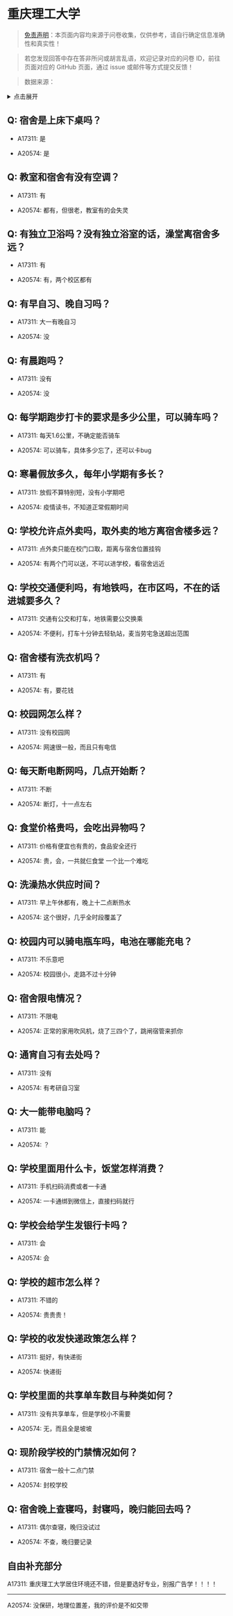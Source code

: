 # 重庆理工大学

> [免责声明](https://colleges.chat/#_3)：本页面内容均来源于问卷收集，仅供参考，请自行确定信息准确性和真实性！

> 若您发现回答中存在答非所问或胡言乱语，欢迎记录对应的问卷 ID，前往页面对应的 GitHub 页面，通过 issue 或邮件等方式提交反馈！

> 数据来源：

<details><summary>点击展开</summary>
<ul>
<li>A17311: 匿名 (2023 年 05 月)</li>
<li>A20574: 匿名 (2023 年 07 月)</li>
</ul>
</details>

## Q: 宿舍是上床下桌吗？

- A17311: 是

- A20574: 是

## Q: 教室和宿舍有没有空调？

- A17311: 有

- A20574: 都有，但很老，教室有的会失灵

## Q: 有独立卫浴吗？没有独立浴室的话，澡堂离宿舍多远？

- A17311: 有

- A20574: 有，两个校区都有

## Q: 有早自习、晚自习吗？

- A17311: 大一有晚自习

- A20574: 没

## Q: 有晨跑吗？

- A17311: 没有

- A20574: 没

## Q: 每学期跑步打卡的要求是多少公里，可以骑车吗？

- A17311: 每天1.6公里，不确定能否骑车

- A20574: 可以骑车，具体多少忘了，还可以卡bug

## Q: 寒暑假放多久，每年小学期有多长？

- A17311: 放假不算特别短，没有小学期吧

- A20574: 疫情读书，不知道正常假期时间

## Q: 学校允许点外卖吗，取外卖的地方离宿舍楼多远？

- A17311: 点外卖只能在校门口取，距离与宿舍位置挂钩

- A20574: 有两个门可以送，不可以进学校，看宿舍远近

## Q: 学校交通便利吗，有地铁吗，在市区吗，不在的话进城要多久？

- A17311: 交通有公交和打车，地铁需要公交换乘

- A20574: 不便利，打车十分钟去轻轨站，麦当劳宅急送超出范围

## Q: 宿舍楼有洗衣机吗？

- A17311: 有

- A20574: 有，要花钱

## Q: 校园网怎么样？

- A17311: 没有校园网

- A20574: 网速很一般，而且只有电信

## Q: 每天断电断网吗，几点开始断？

- A17311: 不断

- A20574: 断灯，十一点左右

## Q: 食堂价格贵吗，会吃出异物吗？

- A17311: 价格有便宜也有贵的，食品安全还行

- A20574: 贵，会，一共就仨食堂 一个比一个难吃

## Q: 洗澡热水供应时间？

- A17311: 早上午休都有，晚上十二点断热水

- A20574: 这个很好，几乎全时段覆盖了

## Q: 校园内可以骑电瓶车吗，电池在哪能充电？

- A17311: 不乐意吧

- A20574: 校园很小，走路不过十分钟

## Q: 宿舍限电情况？

- A17311: 不限电

- A20574: 正常的家用吹风机，烧了三四个了，跳闸宿管来抓你

## Q: 通宵自习有去处吗？

- A17311: 没有

- A20574: 有考研自习室

## Q: 大一能带电脑吗？

- A17311: 能

- A20574: ？

## Q: 学校里面用什么卡，饭堂怎样消费？

- A17311: 手机扫码消费或者一卡通

- A20574: 一卡通绑到微信上，直接扫码就行

## Q: 学校会给学生发银行卡吗？

- A17311: 会

- A20574: 会

## Q: 学校的超市怎么样？

- A17311: 不错的

- A20574: 贵贵贵！

## Q: 学校的收发快递政策怎么样？

- A17311: 挺好，有快递街

- A20574: 快递街

## Q: 学校里面的共享单车数目与种类如何？

- A17311: 没有共享单车，但是学校小不需要

- A20574: 无，而且全是坡坡

## Q: 现阶段学校的门禁情况如何？

- A17311: 宿舍一般十二点门禁

- A20574: 封校学校

## Q: 宿舍晚上查寝吗，封寝吗，晚归能回去吗？

- A17311: 偶尔查寝，晚归没试过

- A20574: 不查，晚归要记录

## 自由补充部分

A17311: 重庆理工大学居住环境还不错，但是要选好专业，别报广告学！！！！

***

A20574: 没保研，地理位置差，我的评价是不如交带